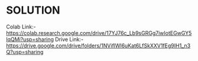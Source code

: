 # SOLUTION

Colab Link:- https://colab.research.google.com/drive/17YJ76c_Lb9sGRGg7iwIotEGwGY5lqQMi?usp=sharing
Drive Link:- https://drive.google.com/drive/folders/1NViflWl6uKat6LfSkXXV1fEg9IH1_n3Q?usp=sharing
